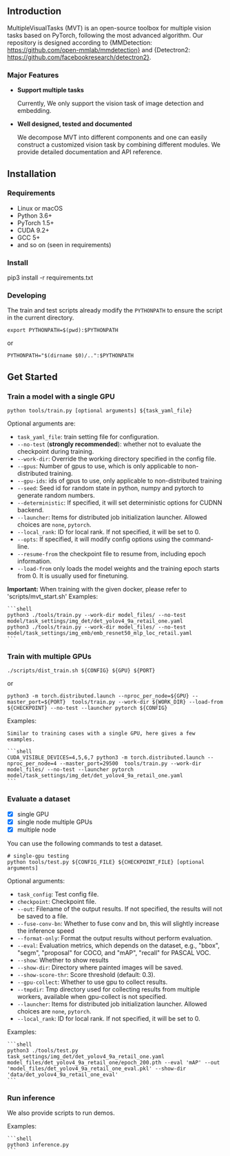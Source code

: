 ## Introduction

  MultipleVisualTasks (MVT) is an open-source toolbox for multiple vision tasks based on PyTorch, following the most advanced algorithm. Our repository is designed according to {MMDetection: https://github.com/open-mmlab/mmdetection} and {Detectron2: https://github.com/facebookresearch/detectron2}.

### Major Features

- **Support multiple tasks**

  Currently, We only support the vision task of image detection and embedding. 

- **Well designed, tested and documented**

  We decompose MVT into different components and one can easily construct a customized vision task by combining different modules.
  We provide detailed documentation and API reference.


## Installation

### Requirements

- Linux or macOS
- Python 3.6+
- PyTorch 1.5+
- CUDA 9.2+
- GCC 5+
- and so on (seen in requirements)

### Install

pip3 install -r requirements.txt

### Developing

The train and test scripts already modify the `PYTHONPATH` to ensure the script in the current directory.

```shell
export PYTHONPATH=$(pwd):$PYTHONPATH
```
or

```shell
PYTHONPATH="$(dirname $0)/..":$PYTHONPATH
```

## Get Started

### Train a model with a single GPU

  ```shell
  python tools/train.py [optional arguments] ${task_yaml_file} 
  ```
  Optional arguments are:

  - `task_yaml_file`: train setting file for configuration.
  - `--no-test` (**strongly recommended**): whether not to evaluate the checkpoint during training.
  - `--work-dir`: Override the working directory specified in the config file.
  - `--gpus`: Number of gpus to use, which is only applicable to non-distributed training.
  - `--gpu-ids`: ids of gpus to use, only applicable to non-distributed training
  - `--seed`: Seed id for random state in python, numpy and pytorch to generate random numbers.
  - `--deterministic`: If specified, it will set deterministic options for CUDNN backend.
  - `--launcher`: Items for distributed job initialization launcher. Allowed choices are `none`, `pytorch`. 
  - `--local_rank`: ID for local rank. If not specified, it will be set to 0.
  - `--opts`: If specified, it will modify config options using the command-line.
  - `--resume-from` the checkpoint file to resume from, including epoch information.
  - `--load-from` only loads the model weights and the training epoch starts from 0. It is usually used for finetuning.

  **Important:** When training with the given docker, please refer to 'scripts/mvt_start.sh' 
  Examples:

    ```shell
    python3 ./tools/train.py --work-dir model_files/ --no-test model/task_settings/img_det/det_yolov4_9a_retail_one.yaml
    python3 ./tools/train.py --work-dir model_files/ --no-test model/task_settings/img_emb/emb_resnet50_mlp_loc_retail.yaml
    ```

### Train with multiple GPUs

  ```shell
  ./scripts/dist_train.sh ${CONFIG} ${GPU} ${PORT} 
  ```
  or

  ```shell
  python3 -m torch.distributed.launch --nproc_per_node=${GPU} --master_port=${PORT}  tools/train.py --work-dir ${WORK_DIR} --load-from ${CHECKPOINT} --no-test --launcher pytorch ${CONFIG} 
  ```
  Examples:

    Similar to training cases with a single GPU, here gives a few examples.

    ```shell
    CUDA_VISIBLE_DEVICES=4,5,6,7 python3 -m torch.distributed.launch --nproc_per_node=4 --master_port=29500  tools/train.py --work-dir model_files/ --no-test --launcher pytorch model/task_settings/img_det/det_yolov4_9a_retail_one.yaml
    ```

### Evaluate a dataset

  - [x] single GPU
  - [x] single node multiple GPUs
  - [x] multiple node

  You can use the following commands to test a dataset.

  ```shell
  # single-gpu testing
  python tools/test.py ${CONFIG_FILE} ${CHECKPOINT_FILE} [optional arguments]
  ```

  Optional arguments:

  - `task_config`: Test config file.
  - `checkpoint`: Checkpoint file.
  - `--out`: Filename of the output results. If not specified, the results will not be saved to a file.
  - `--fuse-conv-bn`: Whether to fuse conv and bn, this will slightly increase the inference speed
  - `--format-only`: Format the output results without perform evaluation. 
  - `--eval`: Evaluation metrics, which depends on the dataset, e.g., "bbox", "segm", "proposal" for COCO, and "mAP", "recall" for PASCAL VOC.
  - `--show`: Whether to show results
  - `--show-dir`: Directory where painted images will be saved.
  - `--show-score-thr`: Score threshold (default: 0.3).
  - `--gpu-collect`: Whether to use gpu to collect results.
  - `--tmpdir`: Tmp directory used for collecting results from multiple workers, available when gpu-collect is not specified.
  - `--launcher`: Items for distributed job initialization launcher. Allowed choices are `none`, `pytorch`.
  - `--local_rank`: ID for local rank. If not specified, it will be set to 0.

  Examples:

    ```shell
    python3 ./tools/test.py task_settings/img_det/det_yolov4_9a_retail_one.yaml  model_files/det_yolov4_9a_retail_one/epoch_200.pth --eval 'mAP' --out 'model_files/det_yolov4_9a_retail_one_eval.pkl' --show-dir 'data/det_yolov4_9a_retail_one_eval'
    ```

### Run inference

  We also provide scripts to run demos.

  Examples:

    ```shell
    python3 inference.py 
    ```
